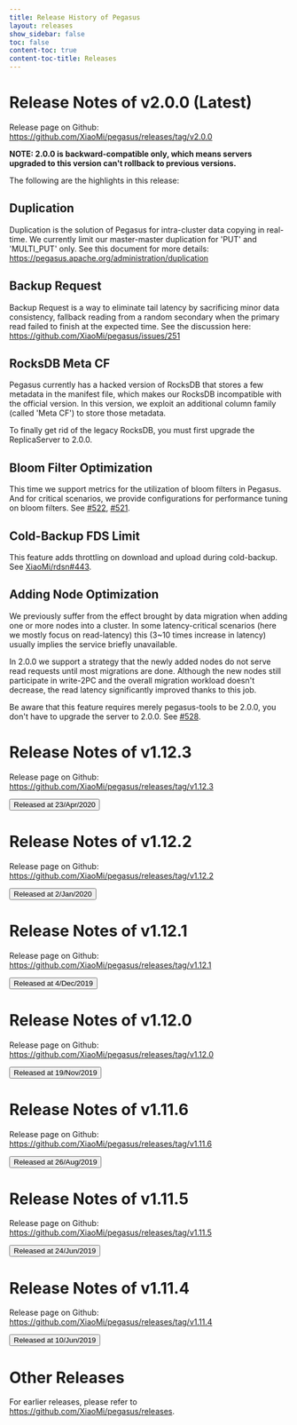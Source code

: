 ```yaml
---
title: Release History of Pegasus
layout: releases
show_sidebar: false
toc: false
content-toc: true
content-toc-title: Releases
---
```


# Release Notes of v2.0.0 (Latest)

Release page on Github: <https://github.com/XiaoMi/pegasus/releases/tag/v2.0.0>

**NOTE: 2.0.0 is backward-compatible only, which means servers upgraded to this version can't rollback to previous versions.**

The following are the highlights in this release:

## Duplication

Duplication is the solution of Pegasus for intra-cluster data copying in real-time. We currently limit our master-master duplication for 'PUT' and 'MULTI_PUT' only. See this document for more details:
<https://pegasus.apache.org/administration/duplication>

## Backup Request

Backup Request is a way to eliminate tail latency by sacrificing minor data consistency, fallback reading from a random secondary when the primary read failed to finish at the expected time.
See the discussion here: <https://github.com/XiaoMi/pegasus/issues/251>

## RocksDB Meta CF

Pegasus currently has a hacked version of RocksDB that stores a few metadata in the manifest file, which makes our RocksDB incompatible with the official version. In this version, we exploit an additional column family (called 'Meta CF') to store those metadata.

To finally get rid of the legacy RocksDB, you must first upgrade the ReplicaServer to 2.0.0.

## Bloom Filter Optimization

This time we support metrics for the utilization of bloom filters in Pegasus. And for critical scenarios, we provide configurations for performance tuning on bloom filters.
See [#522](https://github.com/XiaoMi/pegasus/pull/522), [#521](https://github.com/XiaoMi/pegasus/pull/521).

## Cold-Backup FDS Limit

This feature adds throttling on download and upload during cold-backup.
See [XiaoMi/rdsn#443](https://github.com/XiaoMi/rdsn/pull/443).

## Adding Node Optimization

We previously suffer from the effect brought by data migration when adding one or more nodes into a cluster. In some latency-critical scenarios (here we mostly focus on read-latency) this (3~10 times increase in latency) usually implies the service briefly unavailable.

In 2.0.0 we support a strategy that the newly added nodes do not serve read requests until most migrations are done. Although the new nodes still participate in write-2PC and the overall migration workload doesn't decrease, the read latency significantly improved thanks to this job.

Be aware that this feature requires merely pegasus-tools to be 2.0.0, you don't have to upgrade the server to 2.0.0. See [#528](https://github.com/XiaoMi/pegasus/pull/528).

# Release Notes of v1.12.3

Release page on Github: <https://github.com/XiaoMi/pegasus/releases/tag/v1.12.3>

<button class="button release-button" data-target="#modal_v1_12_3">Released at 23/Apr/2020</button>


# Release Notes of v1.12.2

Release page on Github: <https://github.com/XiaoMi/pegasus/releases/tag/v1.12.2>

<button class="button release-button" data-target="#modal_v1_12_2">Released at 2/Jan/2020</button>


# Release Notes of v1.12.1

Release page on Github: <https://github.com/XiaoMi/pegasus/releases/tag/v1.12.1>

<button class="button release-button" data-target="#modal_v1_12_1">Released at 4/Dec/2019</button>

# Release Notes of v1.12.0

Release page on Github: <https://github.com/XiaoMi/pegasus/releases/tag/v1.12.0>

<button class="button release-button" data-target="#modal_v1_12_0">Released at 19/Nov/2019</button>

# Release Notes of v1.11.6

Release page on Github: <https://github.com/XiaoMi/pegasus/releases/tag/v1.11.6>

<button class="button release-button" data-target="#modal_v1_11_6">Released at 26/Aug/2019</button>

# Release Notes of v1.11.5

Release page on Github: <https://github.com/XiaoMi/pegasus/releases/tag/v1.11.5>

<button class="button release-button" data-target="#modal_v1_11_5">Released at 24/Jun/2019</button>

# Release Notes of v1.11.4

Release page on Github: <https://github.com/XiaoMi/pegasus/releases/tag/v1.11.4>

<button class="button release-button" data-target="#modal_v1_11_4">Released at 10/Jun/2019</button>

# Other Releases

For earlier releases, please refer to <https://github.com/XiaoMi/pegasus/releases>.
